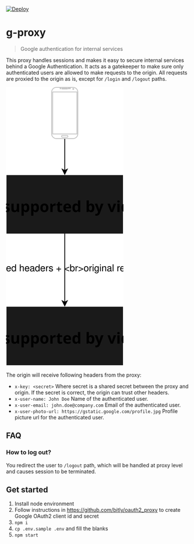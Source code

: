 [![Deploy](https://www.herokucdn.com/deploy/button.svg)](https://heroku.com/deploy?template=https://github.com/alvarcarto/g-proxy)

# g-proxy

> Google authentication for internal services

This proxy handles sessions and makes it easy to secure internal services
behind a Google Authentication. It acts as a gatekeeper to make sure only authenticated users
are allowed to make requests to the origin. All requests are proxied to the origin as is, except
for `/login` and `/logout` paths.

![](docs/gproxy.svg)

The origin will receive following headers from the proxy:

* `x-key: <secret>` Where secret is a shared secret between the proxy and origin. If the secret is correct, the origin can trust other headers.
* `x-user-name: John Doe` Name of the authenticated user.
* `x-user-email: john.doe@company.com` Email of the authenticated user.
* `x-user-photo-url: https://gstatic.google.com/profile.jpg` Profile picture url for the authenticated user.


## FAQ

### How to log out?

You redirect the user to `/logout` path, which will be handled at proxy level and causes session
to be terminated.


## Get started

1. Install node environment
1. Follow instructions in https://github.com/bitly/oauth2_proxy to create Google OAuth2 client id and secret
1. `npm i`
1. `cp .env.sample .env` and fill the blanks
1. `npm start`
